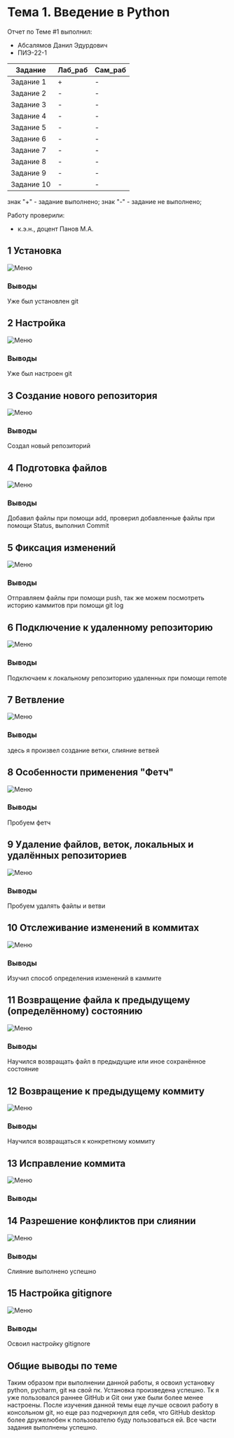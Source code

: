 # Тема 1. Введение в Python
Отчет по Теме #1 выполнил:
- Абсалямов Данил Эдурдович
- ПИЭ-22-1

| Задание | Лаб_раб | Сам_раб |
| ------ | ------ | ------ |
| Задание 1 | + | - |
| Задание 2 | - | - |
| Задание 3 | - | - |
| Задание 4 | - | - |
| Задание 5 | - | - |
| Задание 6 | - | - |
| Задание 7 | - | - |
| Задание 8 | - | - |
| Задание 9 | - | - |
| Задание 10 | - | - |

знак "+" - задание выполнено; знак "-" - задание не выполнено;

Работу проверили:
- к.э.н., доцент Панов М.А.

## 1 Установка

![Меню](https://github.com/Dziroz/SoftwareEngineering/blob/main/images/GitVersion.png)

### Выводы

Уже был установлен git

## 2 Настройка

![Меню](https://github.com/Dziroz/SoftwareEngineering/blob/main/images/GitList.png)

### Выводы

Уже был настроен git

## 3 Создание нового репозитория

![Меню](https://github.com/Dziroz/SoftwareEngineering/blob/main/images/GitAdd.png)

### Выводы

Создал новый репозиторий

## 4 Подготовка файлов

![Меню](https://github.com/Dziroz/SoftwareEngineering/blob/main/images/GitCommit.png)

### Выводы

Добавил файлы при помощи add, проверил добавленные файлы при помощи Status, выполнил Commit

## 5 Фиксация изменений

![Меню](https://github.com/Dziroz/SoftwareEngineering/blob/main/images/GitPush.png)

### Выводы

Отправляем файлы при помощи push, так же можем посмотреть историю каммитов при помощи git log

## 6 Подключение к удаленному репозиторию

![Меню](https://github.com/Dziroz/SoftwareEngineering/blob/main/images/GitPush.png)

### Выводы

Подключаем к локальному репозиторию удаленных при помощи remote

## 7 Ветвление

![Меню](https://github.com/Dziroz/SoftwareEngineering/blob/main/images/GitSwitch.png)

### Выводы

здесь я произвел создание ветки, слияние ветвей

## 8 Особенности применения "Фетч"

![Меню](https://github.com/Dziroz/SoftwareEngineering/blob/main/images/GitStatis.png)

### Выводы

Пробуем фетч

## 9 Удаление файлов, веток, локальных и удалённых репозиториев

![Меню](https://github.com/Dziroz/SoftwareEngineering/blob/main/images/GitSwitch.png)

### Выводы

Пробуем удалять файлы и ветви

## 10 Отслеживание изменений в коммитах

![Меню](https://github.com/Dziroz/SoftwareEngineering/blob/main/images/GitAmmend.png)

### Выводы

Изучил способ определения изменений в каммите

## 11 Возвращение файла к предыдущему (определённому) состоянию

![Меню]()

### Выводы

Научился возвращать файл в предыдущие или иное сохранённое состояние

## 12 Возвращение к предыдущему коммиту

![Меню]()

### Выводы

Научился возвращаться к конкретному коммиту

## 13 Исправление коммита

![Меню]()

### Выводы

## 14 Разрешение конфликтов при слиянии

![Меню]()

### Выводы

Слияние выполнено успешно

## 15 Настройка gitignore

![Меню]()

### Выводы

Освоил настройку gitignore

## Общие выводы по теме
Таким образом при выполнении данной работы, я освоил установку python, pycharm, git на свой пк. Установка произведена
успешно. Тк я уже пользовался раннее GitHub и Git они уже были более менее настроены. После изучения данной темы еще лучше
освоил работу в консольном git, но еще раз подчеркнул для себя, что GitHub desktop более дружелюбен к пользователю
буду пользоваться ей. Все части задания выполнены успешно.
